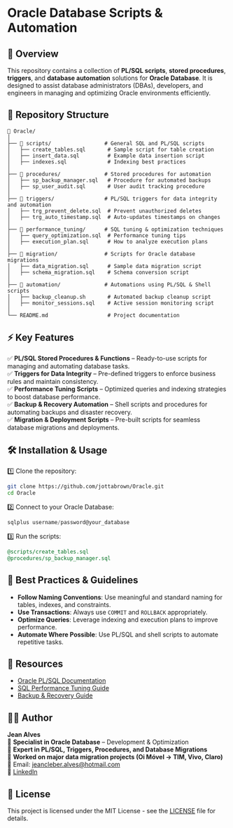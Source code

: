 # Oracle Database Scripts & Automation

## 📌 Overview
This repository contains a collection of **PL/SQL scripts**, **stored procedures**, **triggers**, and **database automation** solutions for **Oracle Database**. It is designed to assist database administrators (DBAs), developers, and engineers in managing and optimizing Oracle environments efficiently.

## 📂 Repository Structure

```
📁 Oracle/
│
├── 📁 scripts/                 # General SQL and PL/SQL scripts
│   ├── create_tables.sql       # Sample script for table creation
│   ├── insert_data.sql         # Example data insertion script
│   ├── indexes.sql             # Indexing best practices
│
├── 📁 procedures/              # Stored procedures for automation
│   ├── sp_backup_manager.sql   # Procedure for automated backups
│   ├── sp_user_audit.sql       # User audit tracking procedure
│
├── 📁 triggers/                # PL/SQL triggers for data integrity and automation
│   ├── trg_prevent_delete.sql  # Prevent unauthorized deletes
│   ├── trg_auto_timestamp.sql  # Auto-updates timestamps on changes
│
├── 📁 performance_tuning/      # SQL tuning & optimization techniques
│   ├── query_optimization.sql  # Performance tuning tips
│   ├── execution_plan.sql      # How to analyze execution plans
│
├── 📁 migration/               # Scripts for Oracle database migrations
│   ├── data_migration.sql      # Sample data migration script
│   ├── schema_migration.sql    # Schema conversion script
│
├── 📁 automation/              # Automations using PL/SQL & Shell scripts
│   ├── backup_cleanup.sh       # Automated backup cleanup script
│   ├── monitor_sessions.sql    # Active session monitoring script
│
└── README.md                   # Project documentation
```

## ⚡ Key Features

✅ **PL/SQL Stored Procedures & Functions** – Ready-to-use scripts for managing and automating database tasks.  
✅ **Triggers for Data Integrity** – Pre-defined triggers to enforce business rules and maintain consistency.  
✅ **Performance Tuning Scripts** – Optimized queries and indexing strategies to boost database performance.  
✅ **Backup & Recovery Automation** – Shell scripts and procedures for automating backups and disaster recovery.  
✅ **Migration & Deployment Scripts** – Pre-built scripts for seamless database migrations and deployments.  

## 🛠️ Installation & Usage

1️⃣ Clone the repository:
```bash
git clone https://github.com/jottabrown/Oracle.git
cd Oracle
```

2️⃣ Connect to your Oracle Database:
```sql
sqlplus username/password@your_database
```

3️⃣ Run the scripts:
```sql
@scripts/create_tables.sql
@procedures/sp_backup_manager.sql
```

## 🚀 Best Practices & Guidelines
- **Follow Naming Conventions**: Use meaningful and standard naming for tables, indexes, and constraints.
- **Use Transactions**: Always use `COMMIT` and `ROLLBACK` appropriately.
- **Optimize Queries**: Leverage indexing and execution plans to improve performance.
- **Automate Where Possible**: Use PL/SQL and shell scripts to automate repetitive tasks.

## 📖 Resources
- [Oracle PL/SQL Documentation](https://docs.oracle.com/en/database/oracle/Oracle/)
- [SQL Performance Tuning Guide](https://docs.oracle.com/en/database/oracle/Oracle/19/tgsql/index.html)
- [Backup & Recovery Guide](https://docs.oracle.com/en/database/oracle/Oracle/19/bradv/index.html)

## 👨‍💻 Author
**Jean Alves**  
🔹 **Specialist in Oracle Database** – Development & Optimization  
🔹 **Expert in PL/SQL, Triggers, Procedures, and Database Migrations**  
🔹 **Worked on major data migration projects (Oi Móvel → TIM, Vivo, Claro)**  
📧 Email: jeancleber.alves@hotmail.com  
🔗 [LinkedIn](https://www.linkedin.com/in/jeancleberalves)

## 📝 License
This project is licensed under the MIT License - see the [LICENSE](LICENSE) file for details.
